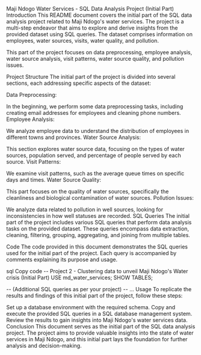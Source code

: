 Maji Ndogo Water Services - SQL Data Analysis Project (Initial Part)
Introduction
This README document covers the initial part of the SQL data analysis project related to Maji Ndogo's water services. The project is a multi-step endeavor that aims to explore and derive insights from the provided dataset using SQL queries. The dataset comprises information on employees, water sources, visits, water quality, and pollution.

This part of the project focuses on data preprocessing, employee analysis, water source analysis, visit patterns, water source quality, and pollution issues.

Project Structure
The initial part of the project is divided into several sections, each addressing specific aspects of the dataset:

Data Preprocessing:

In the beginning, we perform some data preprocessing tasks, including creating email addresses for employees and cleaning phone numbers.
Employee Analysis:

We analyze employee data to understand the distribution of employees in different towns and provinces.
Water Source Analysis:

This section explores water source data, focusing on the types of water sources, population served, and percentage of people served by each source.
Visit Patterns:

We examine visit patterns, such as the average queue times on specific days and times.
Water Source Quality:

This part focuses on the quality of water sources, specifically the cleanliness and biological contamination of water sources.
Pollution Issues:

We analyze data related to pollution in well sources, looking for inconsistencies in how well statuses are recorded.
SQL Queries
The initial part of the project includes various SQL queries that perform data analysis tasks on the provided dataset. These queries encompass data extraction, cleaning, filtering, grouping, aggregating, and joining from multiple tables.

Code
The code provided in this document demonstrates the SQL queries used for the initial part of the project. Each query is accompanied by comments explaining its purpose and usage.

sql
Copy code
-- Project 2 - Clustering data to unveil Maji Ndogo's Water crisis (Initial Part)
USE md_water_services;
SHOW TABLES;

-- (Additional SQL queries as per your project)
-- ...
Usage
To replicate the results and findings of this initial part of the project, follow these steps:

Set up a database environment with the required schema.
Copy and execute the provided SQL queries in a SQL database management system.
Review the results to gain insights into Maji Ndogo's water services data.
Conclusion
This document serves as the initial part of the SQL data analysis project. The project aims to provide valuable insights into the state of water services in Maji Ndogo, and this initial part lays the foundation for further analysis and decision-making.
